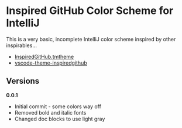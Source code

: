 # Inspired GitHub Color Scheme for IntelliJ

This is a very basic, incomplete IntelliJ color scheme inspired by other inspirables...  

* [InspiredGitHub.tmtheme](https://github.com/sethlopezme/InspiredGitHub.tmtheme)
* [vscode-theme-inspiredgithub](https://github.com/dareenzo/vscode-theme-inspiredgithub)

## Versions

**0.0.1**

- Initial commit  - some colors way off
- Removed bold and italic fonts
- Changed doc blocks to use light gray
